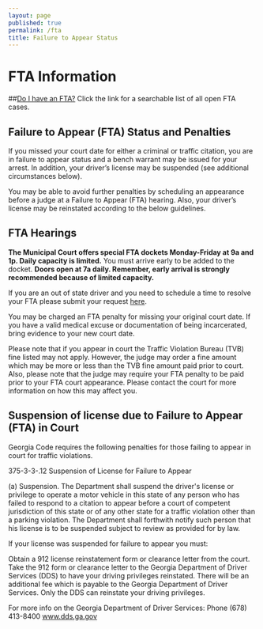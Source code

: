 ```yaml
---
layout: page
published: true
permalink: /fta
title: Failure to Appear Status
---
```







# FTA Information


##[Do I have an FTA?](http://courtview.atlantaga.gov/warrants/)
Click the link for a searchable list of all open FTA cases.


## Failure to Appear (FTA) Status and Penalties

If you missed your court date for either a criminal or traffic citation, you are in failure to appear status and a bench warrant may be issued for your arrest. In addition, your driver’s license may be suspended (see additional circumstances below).

You may be able to avoid further penalties by scheduling an appearance before a judge at a Failure to Appear (FTA) hearing. Also, your driver’s license may be reinstated according to the below guidelines.

## FTA Hearings

**The Municipal Court offers special FTA dockets Monday-Friday at 9a and 1p. Daily capacity is limited.** You must arrive early to be added to the docket. **Doors open at 7a daily. Remember, early arrival is strongly recommended because of limited capacity.**

If you are an out of state driver and you need to schedule a time to resolve your FTA please submit your request [here](http://www.atl311.com/?page_id=115&atlId=1-HQEVE&_crauth=0f1b76975e).
 
You may be charged an FTA penalty for missing your original court date. If you have a valid medical excuse or documentation of being incarcerated, bring evidence to your new court date.

Please note that if you appear in court the Traffic Violation Bureau (TVB) fine listed may not apply. However, the judge may order a fine amount which may be more or less than the TVB fine amount paid prior to court. Also, please note that the judge may require your FTA penalty to be paid prior to your FTA court appearance. Please contact the court for more information on how this may affect you.


## Suspension of license due to Failure to Appear (FTA) in Court

Georgia Code requires the following penalties for those failing to appear in court for traffic violations.

375-3-3-.12 Suspension of License for Failure to Appear

(a) Suspension. The Department shall suspend the driver's license or privilege to operate a motor vehicle in this state of any person who has failed to respond to a citation to appear before a court of competent jurisdiction of this state or of any other state for a traffic violation other than a parking violation. The Department shall forthwith notify such person that his license is to be suspended subject to review as provided for by law. 

If your license was suspended for failure to appear you must:

Obtain a 912 license reinstatement form or clearance letter from the court.
Take the 912 form or clearance letter to the Georgia Department of Driver Services (DDS) to have your driving privileges reinstated. There will be an additional fee which is payable to the Georgia Department of Driver Services. Only the DDS can reinstate your driving privileges. 

For more info on the Georgia Department of Driver Services: 
Phone (678) 413-8400
www.dds.ga.gov
